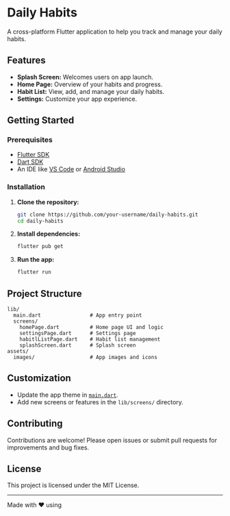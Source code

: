 # Daily Habits

A cross-platform Flutter application to help you track and manage your daily habits.

## Features

- **Splash Screen:** Welcomes users on app launch.
- **Home Page:** Overview of your habits and progress.
- **Habit List:** View, add, and manage your daily habits.
- **Settings:** Customize your app experience.

## Getting Started

### Prerequisites

- [Flutter SDK](https://docs.flutter.dev/get-started/install)
- [Dart SDK](https://dart.dev/get-dart)
- An IDE like [VS Code](https://code.visualstudio.com/) or [Android Studio](https://developer.android.com/studio)

### Installation

1. **Clone the repository:**
   ```sh
   git clone https://github.com/your-username/daily-habits.git
   cd daily-habits
   ```

2. **Install dependencies:**
   ```sh
   flutter pub get
   ```

3. **Run the app:**
   ```sh
   flutter run
   ```

## Project Structure

```
lib/
  main.dart                # App entry point
  screens/
    homePage.dart          # Home page UI and logic
    settingsPage.dart      # Settings page
    habitlListPage.dart    # Habit list management
    splashScreen.dart      # Splash screen
assets/
  images/                  # App images and icons
```

## Customization

- Update the app theme in [`main.dart`](lib/main.dart).
- Add new screens or features in the `lib/screens/` directory.

## Contributing

Contributions are welcome! Please open issues or submit pull requests for improvements and bug fixes.

## License

This project is licensed under the MIT License.

---

Made with ❤️ using

